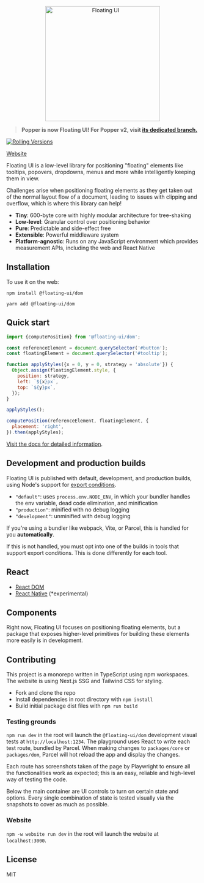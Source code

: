 <p align="center">
  <img height="300" src="https://github.com/atomiks/floating-ui/blob/main/website/assets/logo.png" alt="Floating UI">
<p>
  
> **Popper is now Floating UI! For Popper v2, visit [its dedicated branch.](https://github.com/floating-ui/popper-core/tree/v2.x)**

[![Rolling Versions](https://img.shields.io/badge/Rolling%20Versions-Enabled-brightgreen)](https://rollingversions.com/floating-ui/floating-ui)

[Website](https://floating-ui.com)

Floating UI is a low-level library for positioning "floating" elements like
tooltips, popovers, dropdowns, menus and more while intelligently keeping them
in view.

Challenges arise when positioning floating elements as they get taken out of the
normal layout flow of a document, leading to issues with clipping and overflow,
which is where this library can help!

- **Tiny**: 600-byte core with highly modular architecture for tree-shaking
- **Low-level**: Granular control over positioning behavior
- **Pure**: Predictable and side-effect free
- **Extensible**: Powerful middleware system
- **Platform-agnostic**: Runs on any JavaScript environment which provides
  measurement APIs, including the web and React Native

## Installation

To use it on the web:

```shell
npm install @floating-ui/dom
```

```shell
yarn add @floating-ui/dom
```

## Quick start

```js
import {computePosition} from '@floating-ui/dom';

const referenceElement = document.querySelector('#button');
const floatingElement = document.querySelector('#tooltip');

function applyStyles({x = 0, y = 0, strategy = 'absolute'}) {
  Object.assign(floatingElement.style, {
    position: strategy,
    left: `${x}px`,
    top: `${y}px`,
  });
}

applyStyles();

computePosition(referenceElement, floatingElement, {
  placement: 'right',
}).then(applyStyles);
```

[Visit the docs for detailed information](https://floating-ui.com/docs/computePosition).

## Development and production builds

Floating UI is published with default, development, and
production builds, using Node's support for
[export conditions](https://nodejs.org/api/packages.html#packages_conditional_exports).

- `"default"`: uses `process.env.NODE_ENV`, in which
  your bundler handles the env variable, dead code elimination,
  and minification
- `"production"`: minified with no debug logging
- `"development"`: unminified with debug logging

If you're using a bundler like webpack, Vite, or Parcel, this is
handled for you **automatically**.

If this is not handled, you must opt into one of the builds in
tools that support export conditions. This is done differently
for each tool.

## React

- [React DOM](https://floating-ui.com/docs/react-dom)
- [React Native](https://floating-ui.com/docs/react-native) (\*experimental)

## Components

Right now, Floating UI focuses on positioning floating elements, but a package
that exposes higher-level primitives for building these elements more easily is
in development.

## Contributing

This project is a monorepo written in TypeScript using npm workspaces. The
website is using Next.js SSG and Tailwind CSS for styling.

- Fork and clone the repo
- Install dependencies in root directory with `npm install`
- Build initial package dist files with `npm run build`

### Testing grounds

`npm run dev` in the root will launch the `@floating-ui/dom` development visual
tests at `http://localhost:1234`. The playground uses React to write each test
route, bundled by Parcel. When making changes to `packages/core` or
`packages/dom`, Parcel will hot reload the app and display the changes.

Each route has screenshots taken of the page by Playwright to ensure all the
functionalities work as expected; this is an easy, reliable and high-level way
of testing the code.

Below the main container are UI controls to turn on certain state and options.
Every single combination of state is tested visually via the snapshots to cover
as much as possible.

### Website

`npm -w website run dev` in the root will launch the website at
`localhost:3000`.

## License

MIT
